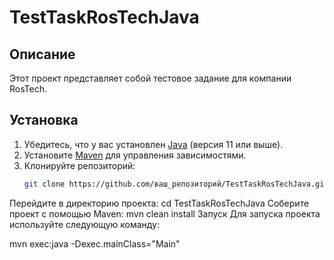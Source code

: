 # TestTaskRosTechJava

## Описание
Этот проект представляет собой тестовое задание для компании RosTech.

## Установка

1. Убедитесь, что у вас установлен [Java](https://www.oracle.com/java/technologies/javase-jdk11-downloads.html) (версия 11 или выше).
2. Установите [Maven](https://maven.apache.org/download.cgi) для управления зависимостями.
3. Клонируйте репозиторий:
   ```bash
   git clone https://github.com/ваш_репозиторий/TestTaskRosTechJava.git
Перейдите в директорию проекта:
cd TestTaskRosTechJava
Соберите проект с помощью Maven:
mvn clean install
Запуск
Для запуска проекта используйте следующую команду:

mvn exec:java -Dexec.mainClass="Main"
